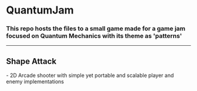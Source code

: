 # QuantumJam
<h3> This repo hosts the files to a small game made for a game jam focused on Quantum Mechanics with its theme as 'patterns' </h3>
<hr>
<h2>Shape Attack</h2>
<p> - 2D Arcade shooter with simple yet portable and scalable player and enemy implementations </p>

